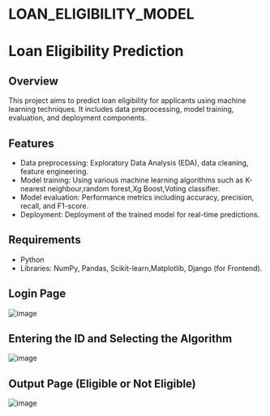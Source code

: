 # LOAN_ELIGIBILITY_MODEL

# Loan Eligibility Prediction 

## Overview
This project aims to predict loan eligibility for applicants using machine learning techniques. It includes data preprocessing, model training, evaluation, and deployment components.

## Features
- Data preprocessing: Exploratory Data Analysis (EDA), data cleaning, feature engineering.
- Model training: Using various machine learning algorithms such as K-nearest neighbour,random forest,Xg Boost,Voting classifier.
- Model evaluation: Performance metrics including accuracy, precision, recall, and F1-score.
- Deployment: Deployment of the trained model for real-time predictions.

## Requirements
- Python
- Libraries: NumPy, Pandas, Scikit-learn,Matplotlib, Django (for Frontend).

## Login Page
![image](https://github.com/yerram-karthik/LOAN-ELIGIBILITY-MODEL/assets/136573431/7999ae9f-11b5-4946-9c8f-debbac94772e)

## Entering the ID and Selecting the Algorithm
![image](https://github.com/yerram-karthik/LOAN-ELIGIBILITY-MODEL/assets/136573431/7a0f2d3d-4b84-4226-9c83-8543b40d58c5)

## Output Page (Eligible or Not Eligible)
![image](https://github.com/yerram-karthik/LOAN-ELIGIBILITY-MODEL/assets/136573431/74c54d95-1329-4c2b-8962-1a0f0a48704e)


